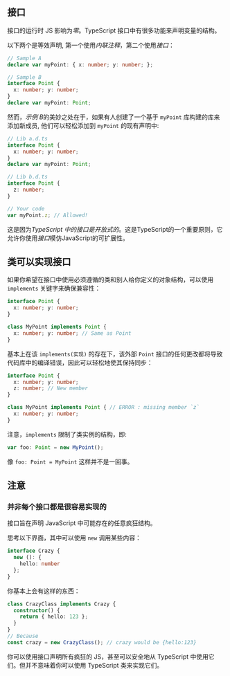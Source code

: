 ## 接口  

接口的运行时 JS 影响为*零*。TypeScript 接口中有很多功能来声明变量的结构。  

以下两个是等效声明, 第一个使用*内联注释*，第二个使用*接口*：  

```ts
// Sample A
declare var myPoint: { x: number; y: number; };

// Sample B
interface Point {
  x: number; y: number;
}
declare var myPoint: Point;
```    

然而，*示例 B*的美妙之处在于，如果有人创建了一个基于 `myPoint` 库构建的库来添加新成员, 他们可以轻松添加到 `myPoint` 的现有声明中:  

```ts
// Lib a.d.ts
interface Point {
  x: number; y: number;
}
declare var myPoint: Point;

// Lib b.d.ts
interface Point {
  z: number;
}

// Your code
var myPoint.z; // Allowed!
```  
  
这是因为*TypeScript 中的接口是开放式的*。这是TypeScript的一个重要原则，它允许你使用*接口*模仿JavaScript的可扩展性。  
  
    
## 类可以实现接口  
  
如果你希望在接口中使用必须遵循的类和别人给你定义的对象结构，可以使用 `implements` 关键字来确保兼容性：  

```ts
interface Point {
  x: number; y: number;
}

class MyPoint implements Point {
  x: number; y: number; // Same as Point
}
```  

基本上在该 `implements(实现)` 的存在下，该外部 `Point` 接口的任何更改都将导致代码库中的编译错误，因此可以轻松地使其保持同步：  
  
```ts
interface Point {
  x: number; y: number;
  z: number; // New member
}

class MyPoint implements Point { // ERROR : missing member `z`
  x: number; y: number;
}
```  
  
注意，`implements` 限制了类实例的结构，即:  

```ts
var foo: Point = new MyPoint();
```  
  
像 `foo: Point = MyPoint` 这样并不是一回事。  

## 注意

### 并非每个接口都是很容易实现的  

接口旨在声明 JavaScript 中可能存在的任意疯狂结构。

思考以下界面，其中可以使用 `new` 调用某些内容：

```ts
interface Crazy {
  new (): {
    hello: number
  };
}
```

你基本上会有这样的东西：

```ts
class CrazyClass implements Crazy {
  constructor() {
    return { hello: 123 };
  }
}
// Because
const crazy = new CrazyClass(); // crazy would be {hello:123}
```

你可以使用接口声明所有疯狂的 JS，甚至可以安全地从 TypeScript 中使用它们。但并不意味着你可以使用 TypeScript 类来实现它们。


